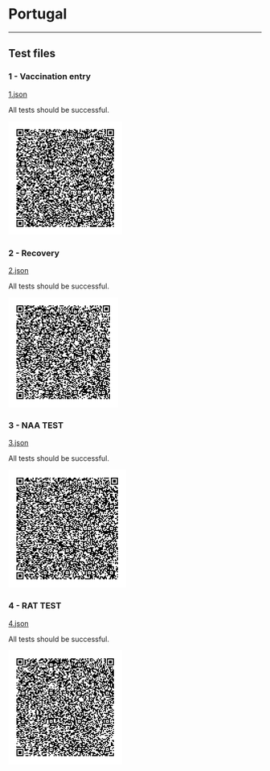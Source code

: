 # Portugal

---

## Test files

### 1 - Vaccination entry

[1.json](2DCode/raw/1.json)

All tests should be successful.

![1](2DCode/png/1.png)

### 2 - Recovery

[2.json](2DCode/raw/2.json)

All tests should be successful.

![2](2DCode/png/2.png)

### 3 - NAA TEST

[3.json](2DCode/raw/3.json)

All tests should be successful.

![3](2DCode/png/3.png)

### 4 - RAT TEST

[4.json](2DCode/raw/4.json)

All tests should be successful.

![4](2DCode/png/4.png)
